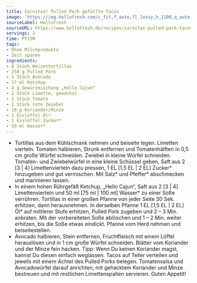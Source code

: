 ```yaml
---
title: Carnitas! Pulled Pork gefüllte Tacos
image: 'https://img.hellofresh.com/c_fit,f_auto,fl_lossy,h_1100,q_auto,w_2600/hellofresh_s3/image/carnitas-pulled-pork-tacos-mit-tomatensalsa-c115c956.jpg'
sourceLabel: Hellofresh
sourceURL: https://www.hellofresh.de/recipes/carnitas-pulled-pork-tacos-mit-tomatensalsa-631b5b8548295e3a0a0155ea
servings: 2
time: PT15M
tags:
- Ohne Milchprodukte
- Zeit sparen
ingredients:
- 8 Stück Weizentortillas
- 250 g Pulled Pork
- 1 Stück Avocado
- 17 ml Ketchup
- 4 g Gewürzmischung „Hello Cajun“
- 2 Stück Limette, gewachst
- 2 Stück Tomate
- 1 Stück rote Zwiebel
- 10 g Koriander/Minze
- 1 Esslöffel Öl*
- 1 Esslöffel Zucker*
- 50 ml Wasser*
---
```


- Tortillas aus dem Kühlschrank nehmen und beiseite legen.  Limetten vierteln.  Tomaten halbieren, Strunk entfernen und Tomatenhälften in 0,5 cm große Würfel schneiden.  Zwiebel in kleine Würfel schneiden.  Tomaten- und Zwiebelwürfel in eine kleine Schüssel geben, Saft aus 2 [3 | 4] Limettenvierteln dazu pressen, 1 EL [1,5 EL | 2 EL] Zucker\* hinzugeben und gut vermischen. Mit Salz\* und Pfeffer\* abschmecken und marinieren lassen.
- In einem hohen Rührgefäß Ketchup, „Hello Cajun“, Saft aus 2 [3 | 4] Limettenvierteln und 50 ml [75 ml | 100 ml] Wasser\* zu einer Soße verrühren.  Tortillas in einer großen Pfanne von jeder Seite 30 Sek. erhitzen, dann herausnehmen.  In derselben Pfanne 1 EL [1,5 EL | 2 EL] Öl\* auf mittlerer Stufe erhitzen, Pulled Pork zugeben und 2 – 3 Min. anbraten. Mit der vorbereiteten Soße ablöschen und 1 – 2 Min. weiter erhitzen, bis die Soße etwas eindickt. Pfanne vom Herd nehmen und beiseitestellen.
- Avocado halbieren, Stein entfernen, Fruchtfleisch mit einem Löffel herauslösen und in 1 cm große Würfel schneiden.  Blätter vom Koriander und der Minze fein hacken.  Tipp: Wenn Du keinen Koriander magst, kannst Du diesen einfach weglassen.  Tacos auf Teller verteilen und jeweils mit einem Achtel des Pulled Porks belegen. Tomatensalsa und Avocadowürfel darauf anrichten, mit gehacktem Koriander und Minze bestreuen und mit restlichen Limettenspalten servieren.  Guten Appetit!
